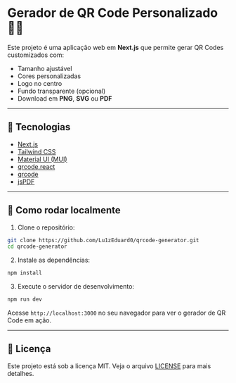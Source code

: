 # Gerador de QR Code Personalizado 🧾✨

Este projeto é uma aplicação web em **Next.js** que permite gerar QR Codes customizados com:

- Tamanho ajustável
- Cores personalizadas
- Logo no centro
- Fundo transparente (opcional)
- Download em **PNG**, **SVG** ou **PDF**

---

## 🔧 Tecnologias

- [Next.js](https://nextjs.org/)
- [Tailwind CSS](https://tailwindcss.com/)
- [Material UI (MUI)](https://mui.com/)
- [qrcode.react](https://www.npmjs.com/package/qrcode.react)
- [qrcode](https://www.npmjs.com/package/qrcode)
- [jsPDF](https://www.npmjs.com/package/jspdf)

---

## 🚀 Como rodar localmente

1. Clone o repositório:

```bash
git clone https://github.com/Lu1zEduard0/qrcode-generator.git
cd qrcode-generator
```

2. Instale as dependências:

```bash
npm install
```

3. Execute o servidor de desenvolvimento:

```bash
npm run dev
```

Acesse `http://localhost:3000` no seu navegador para ver o gerador de QR Code em ação.

---

## 📝 Licença

Este projeto está sob a licença MIT. Veja o arquivo [LICENSE](LICENSE) para mais detalhes.
